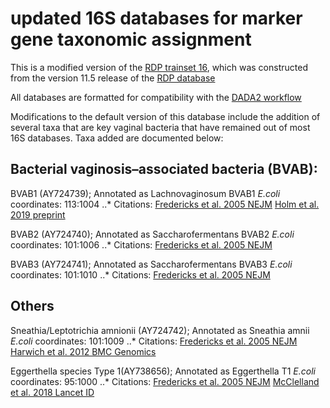 # updated 16S databases for marker gene taxonomic assignment

This is a modified version of the [RDP trainset 16](https://zenodo.org/record/801828#.XUnbtJNKiL4), which was constructed from the version 11.5 release of the [RDP database](https://rdp.cme.msu.edu/misc/rel10info.jsp)

All databases are formatted for compatibility with the [DADA2 workflow](https://benjjneb.github.io/dada2/tutorial.html)

Modifications to the default version of this database include the addition of several taxa that are key vaginal bacteria that have remained out of most 16S databases.
Taxa added are documented below:

## Bacterial vaginosis–associated bacteria (BVAB):
BVAB1 (AY724739); Annotated as Lachnovaginosum BVAB1
_E.coli_ coordinates: 113:1004
..* Citations: [Fredericks et al. 2005 NEJM](https://www.nejm.org/doi/full/10.1056/NEJMoa043802)
[Holm et al. 2019 preprint](https://www.biorxiv.org/content/biorxiv/early/2019/06/03/657197.full.pdf)

BVAB2 (AY724740); Annotated as Saccharofermentans BVAB2
_E.coli_ coordinates: 101:1006
..* Citations: [Fredericks et al. 2005 NEJM](https://www.nejm.org/doi/full/10.1056/NEJMoa043802)

BVAB3 (AY724741); Annotated as Saccharofermentans BVAB3
_E.coli_ coordinates: 101:1010
..* Citations: [Fredericks et al. 2005 NEJM](https://www.nejm.org/doi/full/10.1056/NEJMoa043802)

## Others
Sneathia/Leptotrichia amnionii (AY724742); Annotated as Sneathia amnii
_E.coli_ coordinates: 101:1009
..* Citations: [Fredericks et al. 2005 NEJM](https://www.nejm.org/doi/full/10.1056/NEJMoa043802)
[Harwich et al. 2012 BMC Genomics](https://bmcgenomics.biomedcentral.com/articles/10.1186/1471-2164-13-S8-S4)

Eggerthella species Type 1(AY738656); Annotated as Eggerthella T1
_E.coli_ coordinates: 95:1000
..* Citations: [Fredericks et al. 2005 NEJM](https://www.nejm.org/doi/full/10.1056/NEJMoa043802)
[McClelland et al. 2018 Lancet ID](https://www.thelancet.com/journals/laninf/article/PIIS1473-3099(18)30058-6/fulltext)

